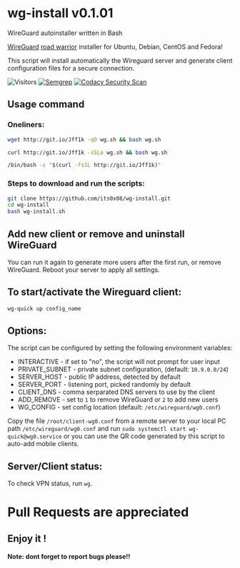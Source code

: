 
# wg-install v0.1.01
WireGuard autoinstaller written in Bash

[WireGuard](https://www.wireguard.com) [road warrior](http://en.wikipedia.org/wiki/Road_warrior_%28computing%29) installer for Ubuntu, Debian, CentOS and Fedora!

This script will install automatically the Wireguard server and generate client configuration files for a secure connection.

![Visitors](https://api.visitorbadge.io/api/visitors?path=https%3A%2F%2Fgithub.com%2Fits0x08%2Fwg-install&countColor=%232ccce4&style=flat-square)
[![Semgrep](https://github.com/its0x08/wg-install/actions/workflows/semgrep.yml/badge.svg)](https://github.com/its0x08/wg-install/actions/workflows/semgrep.yml)
[![Codacy Security Scan](https://github.com/its0x08/wg-install/actions/workflows/codacy.yml/badge.svg)](https://github.com/its0x08/wg-install/actions/workflows/codacy.yml)


## Usage command

### Oneliners:
```bash
wget http://git.io/Jff1k -qO wg.sh && bash wg.sh
```
```bash
curl http://git.io/Jff1k -sSLo wg.sh && bash wg.sh
```
```bash
/bin/bash -c "$(curl -fsSL http://git.io/Jff1k)"
```

### Steps to download and run the scripts:
```bash
git clone https://github.com/its0x08/wg-install.git
cd wg-install
bash wg-install.sh
```

## Add new client or remove and uninstall WireGuard
You can run it again to generate more users after the first run, or remove WireGuard. Reboot your server to apply all settings.

## To start/activate the Wireguard client:
```bash
wg-quick up config_name
```

## Options:

The script can be configured by setting the following environment variables:

* INTERACTIVE - if set to "no", the script will not prompt for user input
* PRIVATE_SUBNET - private subnet configuration, (default: `10.9.0.0/24`)
* SERVER_HOST - public IP address, detected by default
* SERVER_PORT - listening port, picked randomly by default
* CLIENT_DNS - comma serparated DNS servers to use by the client
* ADD_REMOVE - set to `1` to remove WireGuard or `2` to add new users
* WG_CONFIG - set config location (default: `/etc/wireguard/wg0.conf`)


Copy the file `/root/client-wg0.conf` from a remote server to your local PC
path `/etc/wireguard/wg0.conf` and run `sudo systemctl start wg-quick@wg0.service` or
you can use the QR code generated by this script to auto-add mobile clients.

## Server/Client status:
To check VPN status, run `wg`.

# Pull Requests are appreciated

## Enjoy it !

#### Note: dont forget to report bugs please!!
